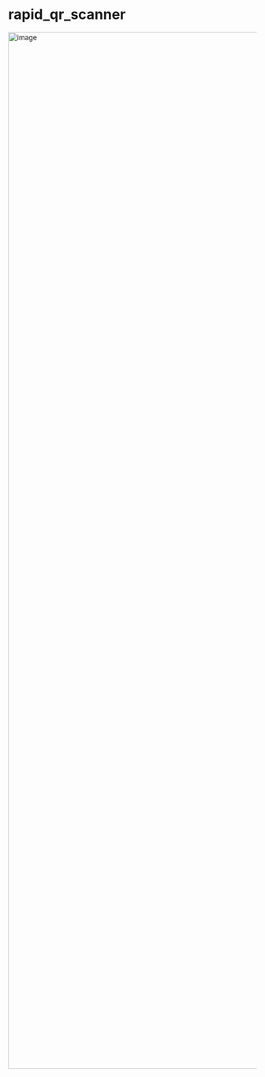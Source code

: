 # rapid_qr_scanner

<img width="970" height="2101" alt="image" src="https://github.com/user-attachments/assets/f1f58296-8c9c-4245-b3a4-801dfdf22f31" />

